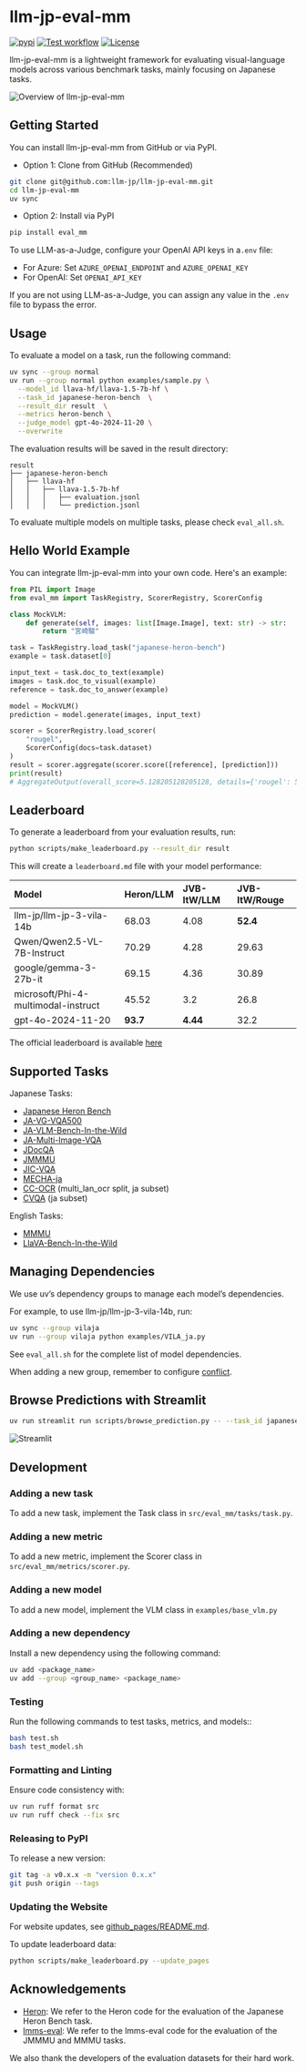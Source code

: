 # llm-jp-eval-mm
[![pypi](https://img.shields.io/pypi/v/eval-mm.svg)](https://pypi.python.org/pypi/eval-mm) [![Test workflow](https://github.com/llm-jp/llm-jp-eval-mm/actions/workflows/test.yml/badge.svg)](https://github.com/llm-jp/llm-jp-eval-mm/actions/workflows/test.yml) [![License](https://img.shields.io/badge/License-Apache_2.0-blue.svg)](https://opensource.org/licenses/Apache-2.0)

llm-jp-eval-mm is a lightweight framework for evaluating visual-language models across various benchmark tasks, mainly focusing on Japanese tasks.

![Overview of llm-jp-eval-mm](https://github.com/llm-jp/llm-jp-eval-mm/blob/master/assets/teaser.png)

## Getting Started

You can install llm-jp-eval-mm from GitHub or via PyPI.

- Option 1: Clone from GitHub (Recommended)
```bash
git clone git@github.com:llm-jp/llm-jp-eval-mm.git
cd llm-jp-eval-mm
uv sync
```

- Option 2: Install via PyPI
```bash
pip install eval_mm
```

To use LLM-as-a-Judge, configure your OpenAI API keys in a`.env` file:
- For Azure: Set `AZURE_OPENAI_ENDPOINT` and `AZURE_OPENAI_KEY`
- For OpenAI: Set `OPENAI_API_KEY`

If you are not using LLM-as-a-Judge, you can assign any value in the `.env` file to bypass the error.

## Usage

To evaluate a model on a task, run the following command:
```bash
uv sync --group normal
uv run --group normal python examples/sample.py \
  --model_id llava-hf/llava-1.5-7b-hf \
  --task_id japanese-heron-bench  \
  --result_dir result  \
  --metrics heron-bench \
  --judge_model gpt-4o-2024-11-20 \
  --overwrite
```

The evaluation results will be saved in the result directory:
```
result
├── japanese-heron-bench
│   ├── llava-hf
│   │   ├── llava-1.5-7b-hf
│   │   │   ├── evaluation.jsonl
│   │   │   └── prediction.jsonl
```

To evaluate multiple models on multiple tasks, please check `eval_all.sh`.

## Hello World Example

You can integrate llm-jp-eval-mm into your own code. Here's an example:
```python
from PIL import Image
from eval_mm import TaskRegistry, ScorerRegistry, ScorerConfig

class MockVLM:
    def generate(self, images: list[Image.Image], text: str) -> str:
        return "宮崎駿"

task = TaskRegistry.load_task("japanese-heron-bench")
example = task.dataset[0]

input_text = task.doc_to_text(example)
images = task.doc_to_visual(example)
reference = task.doc_to_answer(example)

model = MockVLM()
prediction = model.generate(images, input_text)

scorer = ScorerRegistry.load_scorer(
    "rougel",
    ScorerConfig(docs=task.dataset)
)
result = scorer.aggregate(scorer.score([reference], [prediction]))
print(result)
# AggregateOutput(overall_score=5.128205128205128, details={'rougel': 5.128205128205128})
```


## Leaderboard

To generate a leaderboard from your evaluation results, run:
```bash
python scripts/make_leaderboard.py --result_dir result
```

This will create a `leaderboard.md` file with your model performance:

| Model                                    | Heron/LLM | JVB-ItW/LLM | JVB-ItW/Rouge |
| :--------------------------------------- | :-------- | :---------- | :------------ |
| llm-jp/llm-jp-3-vila-14b                 | 68.03     | 4.08        | **52.4**      |
| Qwen/Qwen2.5-VL-7B-Instruct              | 70.29     | 4.28        | 29.63         |
| google/gemma-3-27b-it                    | 69.15     | 4.36        | 30.89         |
| microsoft/Phi-4-multimodal-instruct      | 45.52     | 3.2         | 26.8          |
| gpt-4o-2024-11-20                        | **93.7**  | **4.44**    | 32.2          |



The official leaderboard is available [here](https://llm-jp.github.io/llm-jp-eval-mm/)

## Supported Tasks

Japanese Tasks:
- [Japanese Heron Bench](https://huggingface.co/datasets/turing-motors/Japanese-Heron-Bench)
- [JA-VG-VQA500](https://huggingface.co/datasets/SakanaAI/JA-VG-VQA-500)
- [JA-VLM-Bench-In-the-Wild](https://huggingface.co/datasets/SakanaAI/JA-VLM-Bench-In-the-Wild)
- [JA-Multi-Image-VQA](https://huggingface.co/datasets/SakanaAI/JA-Multi-Image-VQA)
- [JDocQA](https://github.com/mizuumi/JDocQA)
- [JMMMU](https://huggingface.co/datasets/JMMMU/JMMMU)
- [JIC-VQA](https://huggingface.co/datasets/line-corporation/JIC-VQA)
- [MECHA-ja](https://huggingface.co/datasets/llm-jp/MECHA-ja)
- [CC-OCR](https://huggingface.co/datasets/wulipc/CC-OCR) (multi_lan_ocr split, ja subset)
- [CVQA](https://huggingface.co/datasets/afaji/cvqa) (ja subset)

English Tasks:
- [MMMU](https://huggingface.co/datasets/MMMU/MMMU)
- [LlaVA-Bench-In-the-Wild](https://huggingface.co/datasets/lmms-lab/llava-bench-in-the-wild)

## Managing Dependencies

We use uv’s dependency groups to manage each model’s dependencies.

For example, to use llm-jp/llm-jp-3-vila-14b, run:
```bash
uv sync --group vilaja
uv run --group vilaja python examples/VILA_ja.py
```

See `eval_all.sh` for the complete list of model dependencies.

When adding a new group, remember to configure [conflict](https://docs.astral.sh/uv/concepts/projects/config/#conflicting-dependencies).

## Browse Predictions with Streamlit
```bash
uv run streamlit run scripts/browse_prediction.py -- --task_id japanese-heron-bench --result_dir result --model_list llava-hf/llava-1.5-7b-hf
```

![Streamlit](./assets/streamlit_visualization.png)


## Development

### Adding a new task

To add a new task, implement the Task class in `src/eval_mm/tasks/task.py`.

### Adding a new metric

To add a new metric, implement the Scorer class in `src/eval_mm/metrics/scorer.py`.

### Adding a new model

To add a new model, implement the VLM class in `examples/base_vlm.py`

### Adding a new dependency

Install a new dependency using the following command:
```bash
uv add <package_name>
uv add --group <group_name> <package_name>
```


### Testing

Run the following commands to test tasks, metrics, and models::
```bash
bash test.sh
bash test_model.sh
```

### Formatting and Linting

Ensure code consistency with:
```bash
uv run ruff format src
uv run ruff check --fix src
```

### Releasing to PyPI

To release a new version:
```bash
git tag -a v0.x.x -m "version 0.x.x"
git push origin --tags
```


### Updating the Website

For website updates, see [github_pages/README.md](./github_pages/README.md).

To update leaderboard data:
```bash
python scripts/make_leaderboard.py --update_pages
```

## Acknowledgements
- [Heron](https://github.com/turingmotors/heron): We refer to the Heron code for the evaluation of the Japanese Heron Bench task.
- [lmms-eval](https://github.com/EvolvingLMMs-Lab/lmms-eval): We refer to the lmms-eval code for the evaluation of the JMMMU and MMMU tasks.

We also thank the developers of the evaluation datasets for their hard work.
